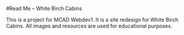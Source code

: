 #Read Me – White Birch Cabins

This is a project for MCAD Webdev1. It is a site redesign for White Birch Cabins. All images and resources are used for educational purposes.

